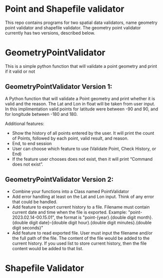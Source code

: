 # Point and Shapefile validator
This repo contains programs for two spatial data validators, name geometry point validator and shapefile validator. The geometry point validator currently has two versions, described below.

# GeometryPointValidator
This is a simple python function that will validate a point geometry and print if it valid or not

## GeometryPointValidator Version 1:
A Python function that will validate a Point geometry and print whether it is valid and the reason.
The Lat and Lon in float will be taken from user input.
In this implimentation valid points for latitude were between -90 and 90, and for longitude between -180 and 180.

Additional features:
- Show the history of all points entered by the user. It will print the count of Points, followed by each point, valid result, and reason.
- End, to end session
- User can choose which feature to use (Validate Point, Check History, or End)
- If the feature user chooses does not exist, then it will print “Command does not exist”.

## GeometryPointValidator Version 2:
- Combine your functions into a Class named PointValidator
- Add error handling at least on the Lat and Lon input. Think of any error that could be handled.
- Add feature to export current history to a file. Filename must contain current date and time when the file is exported. Example: "point-2023.02.14-00.15.01", the format is "point-{year}.{double digit month}.{double digit date}-{double digit hour}.{double digit minutes}.{double digit seconds}"
- Add feature to read exported file. User must input the filename and/or the full path of the file. The content of the file would be added to the current history. If you used list to store current history, then the file content would be added to that list.

# Shapefile Validator 
